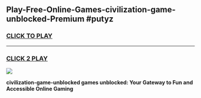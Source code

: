 
## Play-Free-Online-Games-civilization-game-unblocked-Premium #putyz
<h3>
<a href="https://premium.freeplayer.one?title=civilization-game-unblocked&ref=8M">CLICK TO PLAY</a></h3>
<hr>

<h3>
<a href="https://premium.freeplayer.one?title=civilization-game-unblocked&ref=8M">CLICK 2 PLAY</a>
  
</h3>

<a href="https://premium.freeplayer.one?title=civilization-game-unblocked&ref=8M"><img src="https://clearcache.store/games.png"></a>


**civilization-game-unblocked games unblocked: Your Gateway to Fun and Accessible Online Gaming**
